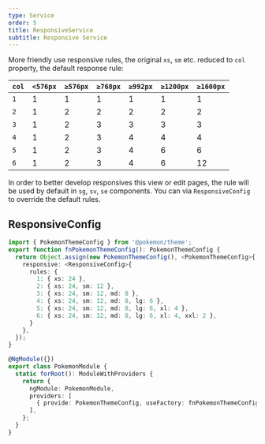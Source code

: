 ```yaml
---
type: Service
order: 5
title: ResponsiveService
subtitle: Responsive Service
---
```


More friendly use responsive rules, the original `xs`, `sm` etc. reduced to `col` property, the default response rule:

| `col` | `<576px` | `≥576px` | `≥768px` | `≥992px` | `≥1200px` | `≥1600px` |
| ----- | -------- | -------- | -------- | -------- | --------- | --------- |
| `1`   | 1        | 1        | 1        | 1        | 1         | 1         |
| `2`   | 1        | 2        | 2        | 2        | 2         | 2         |
| `3`   | 1        | 2        | 3        | 3        | 3         | 3         |
| `4`   | 1        | 2        | 3        | 4        | 4         | 4         |
| `5`   | 1        | 2        | 3        | 4        | 6         | 6         |
| `6`   | 1        | 2        | 3        | 4        | 6         | 12        |

In order to better develop responsives this view or edit pages, the rule will be used by default in `sg`, `sv`, `se` components. You can via `ResponsiveConfig` to override the default rules.

## ResponsiveConfig

```ts
import { PokemonThemeConfig } from '@pokemon/theme';
export function fnPokemonThemeConfig(): PokemonThemeConfig {
  return Object.assign(new PokemonThemeConfig(), <PokemonThemeConfig>{
    responsive: <ResponsiveConfig>{
      rules: {
        1: { xs: 24 },
        2: { xs: 24, sm: 12 },
        3: { xs: 24, sm: 12, md: 8 },
        4: { xs: 24, sm: 12, md: 8, lg: 6 },
        5: { xs: 24, sm: 12, md: 8, lg: 6, xl: 4 },
        6: { xs: 24, sm: 12, md: 8, lg: 6, xl: 4, xxl: 2 },
      }
    },
  });
}

@NgModule({})
export class PokemonModule {
  static forRoot(): ModuleWithProviders {
    return {
      ngModule: PokemonModule,
      providers: [
        { provide: PokemonThemeConfig, useFactory: fnPokemonThemeConfig },
      ],
    };
  }
}
```
